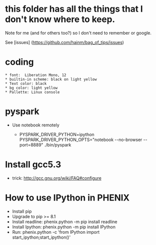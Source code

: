# this folder has all the things that I don't know where to keep.

Note for me (and for others too?) so I don't need to remember or google.

See [issues] (https://github.com/hainm/bag_of_tips/issues)

coding
======
    * font:  Liberation Mono, 12
    * builtin-in scheme: black on light yellow
    * Text color: black
    * bg color: light yellow
    * Pallette: Linux console
    
pyspark
=======

- Use notebook remotely

    * PYSPARK_DRIVER_PYTHON=ipython \
      PYSPARK_DRIVER_PYTHON_OPTS="notebook --no-browser --port=8889" ./bin/pyspark

Install gcc5.3
==============

- trick: http://gcc.gnu.org/wiki/FAQ#configure

How to use IPython in PHENIX
============================

- Install pip
- Upgrade to pip >= 8.1
- Install readline: phenix.python -m pip install readline
- Install Ipython: phenix.python -m pip install IPython
- Run: phenix.python -c 'from IPython import start_ipython;start_ipython()'
